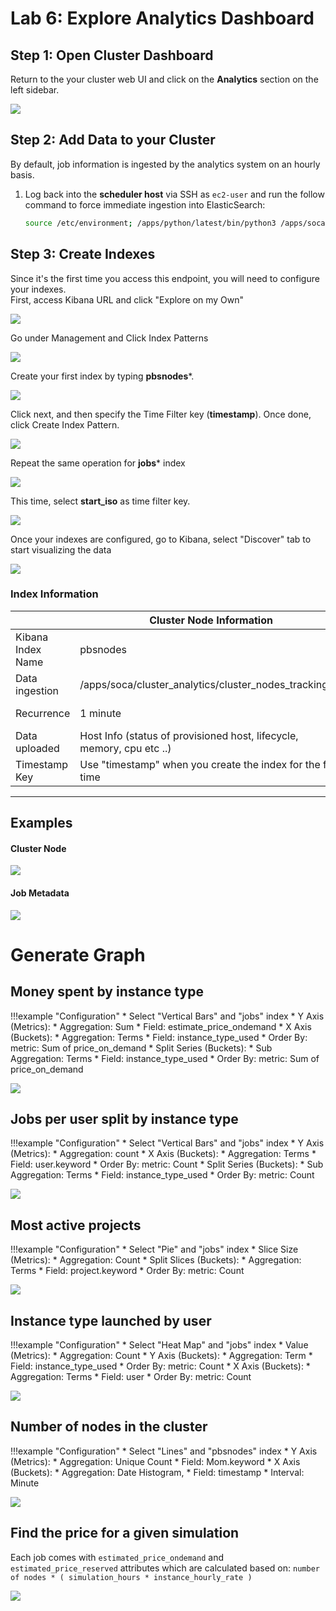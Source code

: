 # Lab 6: Explore Analytics Dashboard

## Step 1: Open Cluster Dashboard

Return to the your cluster web UI and click on the **Analytics** section on the left sidebar.

![](../../../imgs/ws-analytics-5.png)


## Step 2: Add Data to your Cluster

By default, job information is ingested by the analytics system on an hourly basis.

1. Log back into the **scheduler host** via SSH as `ec2-user` and run the follow command to force immediate ingestion into ElasticSearch:

    ```bash
    source /etc/environment; /apps/python/latest/bin/python3 /apps/soca/cluster_analytics/job_tracking.py
    ```

## Step 3: Create Indexes

Since it's the first time you access this endpoint, you will need to configure your indexes.  
First, access Kibana URL and click "Explore on my Own"

![](../../../imgs/kibana-1.png)

Go under Management and Click Index Patterns

![](../../../imgs/kibana-2.png)

Create your first index by typing **pbsnodes***.

![](../../../imgs/ws-analytics-1.png)

Click next, and then specify the Time Filter key (**timestamp**). Once done, click Create Index Pattern.

![](../../../imgs/ws-analytics-2.png)

Repeat the same operation for **jobs*** index 

![](../../../imgs/ws-analytics-3.png)

This time,  select **start_iso** as time filter key.

![](../../../imgs/ws-analytics-4.png)


Once your indexes are configured, go to Kibana, select "Discover" tab to start visualizing the data

![](../../../imgs/kibana-5.png)

### Index Information

|  | Cluster Node Information | Job Information |
| ------------------------ | ----------- | ---------- | 
| Kibana Index Name       | pbsnodes         | jobs        | 
| Data ingestion       | /apps/soca/cluster_analytics/cluster_nodes_tracking.py         | /apps/soca/cluster_analytics/job_tracking.py        | 
| Recurrence     | 1 minute         | 1 hour **(note: job must be terminated to be shown on ElasticSearch)**       | 
| Data uploaded         | Host Info (status of provisioned host, lifecycle, memory, cpu etc ..)         | Job Info (allocated hardware, licenses, simulation cost, job owner, instance type ...)        | 
| Timestamp Key   | Use "timestamp" when you create the index for the first time         | use "start_iso" when you create the index for the first time        | 

____

## Examples

#### Cluster Node

![](../../../imgs/kibana-6.png)


#### Job Metadata

![](../../../imgs/kibana-7.png)



# Generate Graph

## Money spent by instance type

!!!example "Configuration"
    * Select "Vertical Bars" and "jobs" index
    * Y Axis (Metrics):
        * Aggregation: Sum
        * Field: estimate_price_ondemand
    * X Axis (Buckets):
        * Aggregation: Terms
        * Field: instance_type_used
        * Order By: metric: Sum of price_on_demand
    * Split Series (Buckets):
        * Sub Aggregation: Terms
        * Field: instance_type_used
        * Order By:  metric: Sum of price_on_demand


![](../../../imgs/dashboard-2.png)


## Jobs per user split by instance type

!!!example "Configuration"
    * Select "Vertical Bars" and "jobs" index
    * Y Axis (Metrics):
        * Aggregation: count
    * X Axis (Buckets):
        * Aggregation: Terms
        * Field: user.keyword
        * Order By: metric: Count
    * Split Series (Buckets):
        * Sub Aggregation: Terms
        * Field: instance_type_used
        * Order By: metric: Count
 
![](../../../imgs/dashboard-9.png)  
    
## Most active projects 

!!!example "Configuration"
    * Select "Pie" and "jobs" index
    * Slice Size (Metrics):
        * Aggregation: Count
    * Split Slices (Buckets):
        * Aggregation: Terms
        * Field: project.keyword
        * Order By: metric: Count
    

![](../../../imgs/dashboard-3.png)


## Instance type launched by user

!!!example "Configuration"
    * Select "Heat Map" and "jobs" index
    * Value (Metrics):
        * Aggregation: Count
    * Y Axis (Buckets):
        * Aggregation: Term
        * Field: instance_type_used
        * Order By: metric: Count
    * X Axis (Buckets):
        * Aggregation: Terms
        * Field: user
        * Order By: metric: Count

![](../../../imgs/dashboard-5.png)

## Number of nodes in the cluster

!!!example "Configuration"
    * Select "Lines" and "pbsnodes" index
    * Y Axis (Metrics):
        * Aggregation: Unique Count
        * Field: Mom.keyword
    * X Axis (Buckets):
        * Aggregation: Date Histogram,
        * Field: timestamp
        * Interval: Minute

![](../../../imgs/dashboard-7.png)


## Find the price for a given simulation

Each job comes with `estimated_price_ondemand` and `estimated_price_reserved` attributes which are calculated based on: `number of nodes * ( simulation_hours * instance_hourly_rate ) `

![](../../../imgs/dashboard-1.png)
